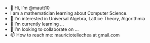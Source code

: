 - 👋 Hi, I’m @mautt10
- I am a mathematician learning about Computer Science.
- 👀 I’m interested in Universal Algebra, Lattice Theory, Algorithmia
- 🌱 I’m currently learning ...
- 💞️ I’m looking to collaborate on ...
- 📫 How to reach me: mauriciotellechea at gmail.com

<!---
mautt10/mautt10 is a ✨ special ✨ repository because its `README.md` (this file) appears on your GitHub profile.
You can click the Preview link to take a look at your changes.
--->
